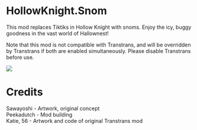 # HollowKnight.Snom
This mod replaces Tiktiks in Hollow Knight with snoms. Enjoy the icy, buggy goodness in the vast world of Hallownest!

Note that this mod is not compatible with Transtrans, and will be overridden by Transtrans if both are enabled simultaneously. Please disable Transtrans before use.

![](https://github.com/sawayoshisy/HollowKnight.Snom/blob/sawayoshisy-patch-1/snom_walk.gif)

# Credits
Sawayoshi - Artwork, original concept  
Peekadutch - Mod building  
Katie, 56 - Artwork and code of original Transtrans mod
